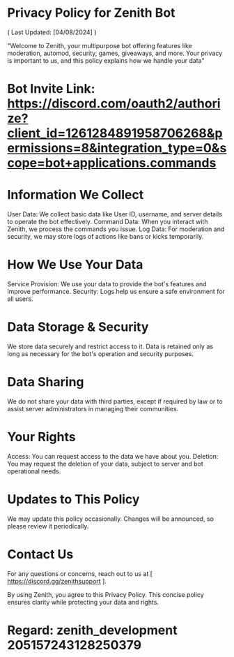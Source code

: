 # Privacy Policy for Zenith Bot

( Last Updated: [04/08/2024] )

"Welcome to Zenith, your multipurpose bot offering features like moderation, automod, security, games, giveaways, and more. Your privacy is important to us, and this policy explains how we handle your data"

# Bot Invite Link: https://discord.com/oauth2/authorize?client_id=1261284891958706268&permissions=8&integration_type=0&scope=bot+applications.commands

# Information We Collect
User Data: We collect basic data like User ID, username, and server details to operate the bot effectively.
Command Data: When you interact with Zenith, we process the commands you issue.
Log Data: For moderation and security, we may store logs of actions like bans or kicks temporarily.
# How We Use Your Data
Service Provision: We use your data to provide the bot's features and improve performance.
Security: Logs help us ensure a safe environment for all users.
# Data Storage & Security
We store data securely and restrict access to it. Data is retained only as long as necessary for the bot's operation and security purposes.
# Data Sharing
We do not share your data with third parties, except if required by law or to assist server administrators in managing their communities.
# Your Rights
Access: You can request access to the data we have about you.
Deletion: You may request the deletion of your data, subject to server and bot operational needs.
# Updates to This Policy
We may update this policy occasionally. Changes will be announced, so please review it periodically.

# Contact Us
For any questions or concerns, reach out to us at [ https://discord.gg/zenithsupport ].

By using Zenith, you agree to this Privacy Policy.
This concise policy ensures clarity while protecting your data and rights.

# Regard: zenith_development 205157243128250379
